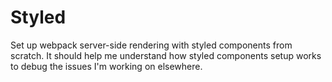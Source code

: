 # Styled

Set up webpack server-side rendering with styled components from scratch. It should help me understand how styled components setup works to debug the issues I'm working on elsewhere.
